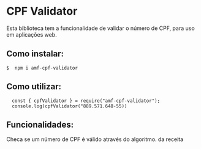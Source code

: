 # CPF Validator

Esta biblioteca tem a funcionalidade de validar o número de CPF, para uso em aplicações web.

## Como instalar:
  `$  npm i amf-cpf-validator`
    
## Como utilizar:
```
  const { cpfValidator } = require("amf-cpf-validator");
  console.log(cpfValidator("889.571.648-55)) 
```

## Funcionalidades:
Checa se um número de CPF é válido através do algoritmo.
 da receita